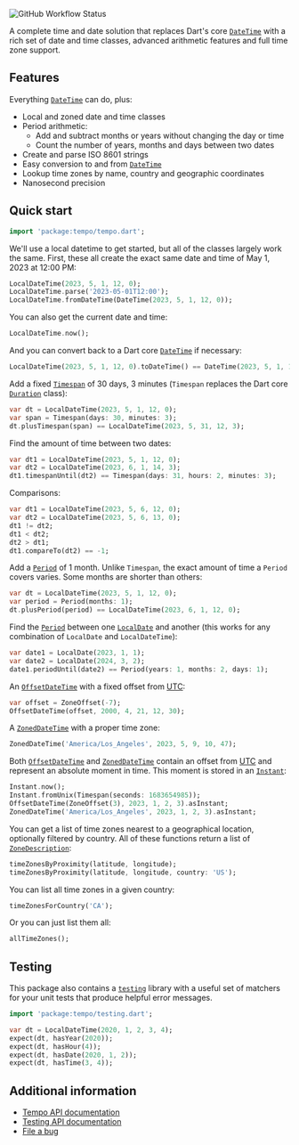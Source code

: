![GitHub Workflow Status](https://img.shields.io/github/actions/workflow/status/pcekm/tempo/dart.yml)

A complete time and date solution that replaces Dart's core
[`DateTime`][DateTime] with a rich set of date and time
classes, advanced arithmetic features and full time zone
support.

## Features

Everything [`DateTime`][DateTime] can do, plus:

- Local and zoned date and time classes
- Period arithmetic:
  - Add and subtract months or years without changing the day or time
  - Count the number of years, months and days between two dates
- Create and parse ISO 8601 strings
- Easy conversion to and from [`DateTime`][DateTime]
- Lookup time zones by name, country and geographic coordinates
- Nanosecond precision

## Quick start

```dart
import 'package:tempo/tempo.dart';
```

We'll use a local datetime to get started, but all of the classes largely
work the same. First, these all create the exact same date and time
of May 1, 2023 at 12:00 PM:

```dart
LocalDateTime(2023, 5, 1, 12, 0);
LocalDateTime.parse('2023-05-01T12:00');
LocalDateTime.fromDateTime(DateTime(2023, 5, 1, 12, 0));
```

You can also get the current date and time:

```dart
LocalDateTime.now();
```

And you can convert back to a Dart core [`DateTime`][DateTime] if necessary:

```dart
LocalDateTime(2023, 5, 1, 12, 0).toDateTime() == DateTime(2023, 5, 1, 12, 0);
```

Add a fixed [`Timespan`][Timespan] of 30 days, 3 minutes (`Timespan` replaces
the Dart core [`Duration`][Duration] class):

```dart
var dt = LocalDateTime(2023, 5, 1, 12, 0);
var span = Timespan(days: 30, minutes: 3);
dt.plusTimespan(span) == LocalDateTime(2023, 5, 31, 12, 3);
```

Find the amount of time between two dates:

```dart
var dt1 = LocalDateTime(2023, 5, 1, 12, 0);
var dt2 = LocalDateTime(2023, 6, 1, 14, 3);
dt1.timespanUntil(dt2) == Timespan(days: 31, hours: 2, minutes: 3);
```

Comparisons:

```dart
var dt1 = LocalDateTime(2023, 5, 6, 12, 0);
var dt2 = LocalDateTime(2023, 5, 6, 13, 0);
dt1 != dt2;
dt1 < dt2;
dt2 > dt1;
dt1.compareTo(dt2) == -1;
```

Add a [`Period`][Period] of 1 month. Unlike `Timespan`, the exact
amount of time a `Period` covers varies. Some months are shorter than others:

```dart
var dt = LocalDateTime(2023, 5, 1, 12, 0);
var period = Period(months: 1);
dt.plusPeriod(period) == LocalDateTime(2023, 6, 1, 12, 0);
```

Find the [`Period`][Period] between one [`LocalDate`][LocalDate] and another
(this works for any combination of `LocalDate` and `LocalDateTime`):

```dart
var date1 = LocalDate(2023, 1, 1);
var date2 = LocalDate(2024, 3, 2);
date1.periodUntil(date2) == Period(years: 1, months: 2, days: 1);
```

An [`OffsetDateTime`][OffsetDateTime] with a fixed offset from [UTC][UTC]:

```dart
var offset = ZoneOffset(-7);
OffsetDateTime(offset, 2000, 4, 21, 12, 30);
```

A [`ZonedDateTime`][ZonedDateTime] with a proper time zone:

```dart
ZonedDateTime('America/Los_Angeles', 2023, 5, 9, 10, 47);
```

Both [`OffsetDateTime`][OffsetDateTime] and [`ZonedDateTime`][ZonedDateTime]
contain an offset from [UTC][UTC] and represent an absolute moment in time.
This moment is stored in an [`Instant`][Instant]:

```dart
Instant.now();
Instant.fromUnix(Timespan(seconds: 1683654985));
OffsetDateTime(ZoneOffset(3), 2023, 1, 2, 3).asInstant;
ZonedDateTime('America/Los_Angeles', 2023, 1, 2, 3).asInstant;
```

You can get a list of time zones nearest to a geographical
location, optionally filtered by country. All of these functions return
a list of [`ZoneDescription`][ZoneDescription]:

```dart
timeZonesByProximity(latitude, longitude);
timeZonesByProximity(latitude, longitude, country: 'US');
```

You can list all time zones in a given country:

```dart
timeZonesForCountry('CA');
```

Or you can just list them all:

```dart
allTimeZones();
```

## Testing

This package also contains a [`testing`][testing] library with a useful set
of matchers for your unit tests that produce helpful error messages.

```dart
import 'package:tempo/testing.dart';

var dt = LocalDateTime(2020, 1, 2, 3, 4);
expect(dt, hasYear(2020));
expect(dt, hasHour(4));
expect(dt, hasDate(2020, 1, 2));
expect(dt, hasTime(3, 4));
```

## Additional information

- [Tempo API documentation][tempo]
- [Testing API documentation][testing]
- [File a bug][bug]

[tempo]: https://pub.dev/documentation/tempo/latest/tempo/tempo-library.html
[testing]: https://pub.dev/documentation/tempo/latest/testing/testing-library.html
[bug]: https://github.com/pcekm/tempo/issues/new/choose
[UTC]: https://en.wikipedia.org/wiki/UTC
[DateTime]: https://api.dart.dev/stable/dart-core/DateTime-class.html
[Duration]: https://api.dart.dev/stable/dart-core/Duration-class.html
[LocalDateTime]: https://pub.dev/documentation/tempo/latest/tempo/LocalDateTime-class.html
[LocalDate]: https://pub.dev/documentation/tempo/latest/tempo/LocalDate-class.html
[LocalTime]: https://pub.dev/documentation/tempo/latest/tempo/LocalTime-class.html
[Instant]: https://pub.dev/documentation/tempo/latest/tempo/Instant-class.html
[OffsetDateTime]: https://pub.dev/documentation/tempo/latest/tempo/OffsetDateTime-class.html
[ZonedDateTime]: https://pub.dev/documentation/tempo/latest/tempo/ZonedDateTime-class.html
[Period]: https://pub.dev/documentation/tempo/latest/tempo/Period-class.html
[Timespan]: https://pub.dev/documentation/tempo/latest/tempo/Timespan-class.html
[allTimeZones]: https://pub.dev/documentation/tempo/latest/timezone/allTimeZones.html
[timeZonesForCountry]: https://pub.dev/documentation/tempo/latest/timezone/timeZonesForCountry.html
[timeZonesByProximity]: https://pub.dev/documentation/tempo/latest/timezone/timeZonesByProximity.html
[ZoneDescription]: https://pub.dev/documentation/tempo/latest/timezone/ZoneDescription-class.html
